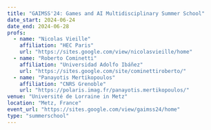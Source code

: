 ```yaml
---
title: "GAIMSS'24: Games and AI Multidisciplinary Summer School"
date_start: 2024-06-24
date_end: 2024-06-28
profs:
  - name: "Nicolas Vieille"
    affiliation: "HEC Paris"
    url: "https://sites.google.com/view/nicolasvieille/home"
  - name: "Roberto Cominetti"
    affiliation: "Universidad Adolfo Ibáñez"
    url: "https://sites.google.com/site/cominettiroberto/"
  - name: "Panayotis Mertikopoulos"
    affiliation: "CNRS Grenoble"
    url: "https://polaris.imag.fr/panayotis.mertikopoulos/"
venue: "Université de Lorraine in Metz"
location: "Metz, France"
event_url: "https://sites.google.com/view/gaimss24/home"
type: "summerschool"
---
```

